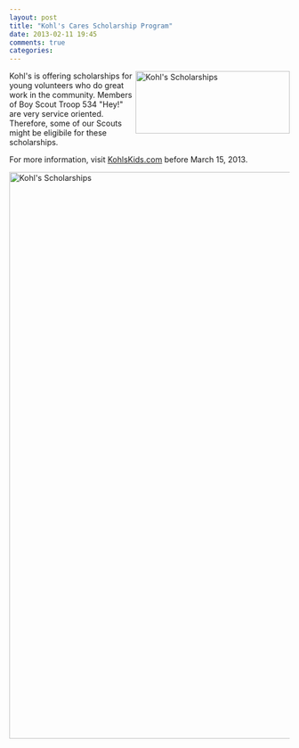 ```yaml
---
layout: post
title: "Kohl's Cares Scholarship Program"
date: 2013-02-11 19:45
comments: true
categories: 
---
```


<a href="/blog/2013/02/11/kohls-cares-scholarship-program/"><img src="/images/kohls_cares.png" alt="Kohl's Scholarships" title="Kohls's Scholarships" height="112" width="277" align="right"></a>
Kohl's is offering scholarships for young volunteers who do great work in
the community. Members of Boy Scout Troop 534 "Hey!" are very service
oriented. Therefore, some of our Scouts might be eligibile for these
scholarships.

<!-- more -->

For more information, visit <a
href="http://kohlskids.com">KohlsKids.com</a> before March 15, 2013.

<img src="/images/kohls_scholarship.jpg" alt="Kohl's Scholarships" title="Kohls's Scholarships" height="1017" width="800" align="center">
